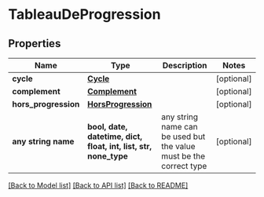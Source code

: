 # TableauDeProgression


## Properties
Name | Type | Description | Notes
------------ | ------------- | ------------- | -------------
**cycle** | [**Cycle**](Cycle.md) |  | [optional] 
**complement** | [**Complement**](Complement.md) |  | [optional] 
**hors_progression** | [**HorsProgression**](HorsProgression.md) |  | [optional] 
**any string name** | **bool, date, datetime, dict, float, int, list, str, none_type** | any string name can be used but the value must be the correct type | [optional]

[[Back to Model list]](../README.md#documentation-for-models) [[Back to API list]](../README.md#documentation-for-api-endpoints) [[Back to README]](../README.md)


